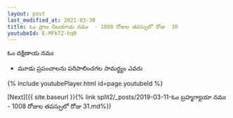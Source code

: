 ```yaml
---
layout: post
last_modified_at: 2021-03-30
title: ఓం ప్రాణ నిలయాయ నమః  - 1008 రోజుల తపస్సులో రోజు  30
youtubeId: E-MFkTZ-hq0
---
```

 
 
 ఓం దక్షిణాయ నమః  
 
 -  మూడు ప్రపంచాలను పరిపాలించగల సామర్థ్యం ఎవరు 
 
  
 
  
 
 
 
 
 
 


{% include youtubePlayer.html id=page.youtubeId %}
 
[Next]({{ site.baseurl }}{% link  split2/_posts/2019-03-11-ఓం బ్రహ్మగ్యాయా నమః  - 1008 రోజుల తపస్సులో రోజు  31.md%})
 
